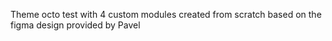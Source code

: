 Theme octo test with 4 custom modules created from scratch based on the figma design provided by Pavel 
